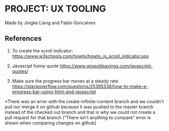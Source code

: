# PROJECT: UX TOOLING
Made by Jingke Liang and Fabio Goncalves

## References
1. To create the scroll indicator:
https://www.w3schools.com/howto/howto_js_scroll_indicator.asp

2. Javascipt funny quote
https://www.wiseoldsayings.com/javascript-quotes/

3. Make sure the progress bar moves at a steady rate
https://stackoverflow.com/questions/25395336/how-to-make-a-progress-bar-using-html-and-javascript



*There was an error with the create-infinite-content branch and we couldn't pull nor merge it on github because it was pushed to the master branch instead of the checked out branch and that is why we could not create a pull request for that branch ("There isn't anything to compare" error is shown when comparing changes on github)